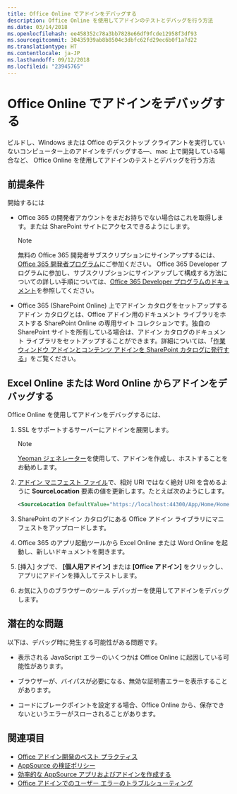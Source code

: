 ```yaml
---
title: Office Online でアドインをデバッグする
description: Office Online を使用してアドインのテストとデバッグを行う方法
ms.date: 03/14/2018
ms.openlocfilehash: ee458352c78a3bb7828e66df9fcde12958f3df93
ms.sourcegitcommit: 30435939ab8b8504c3dbfc62fd29ec6b0f1a7d22
ms.translationtype: HT
ms.contentlocale: ja-JP
ms.lasthandoff: 09/12/2018
ms.locfileid: "23945765"
---
```

# <a name="debug-add-ins-in-office-online"></a>Office Online でアドインをデバッグする


ビルドし、Windows または Office のデスクトップ クライアントを実行していないコンピューター上のアドインをデバッグする&mdash;、mac 上で開発している場合など、 Office Online を使用してアドインのテストとデバッグを行う方法 

## <a name="prerequisites"></a>前提条件

開始するには

- Office 365 の開発者アカウントをまだお持ちでない場合はこれを取得します。または SharePoint サイトにアクセスできるようにします。
    
  > [!NOTE]
  > 無料の Office 365 開発者サブスクリプションにサインアップするには、[Office 365 開発者プログラム](https://developer.microsoft.com/office/dev-program)にご参加ください。 Office 365 Developer プログラムに参加し、サブスクリプションにサインアップして構成する方法についての詳しい手順については、[Office 365 Developer プログラムのドキュメント](https://docs.microsoft.com/office/developer-program/office-365-developer-program)を参照してください。
     
- Office 365 (SharePoint Online) 上でアドイン カタログをセットアップするアドイン カタログとは、Office アドイン用のドキュメント ライブラリをホストする SharePoint Online の専用サイト コレクションです。独自の SharePoint サイトを所有している場合は、アドイン カタログのドキュメント ライブラリをセットアップすることができます。詳細については、「[作業ウィンドウ アドインとコンテンツ アドインを SharePoint カタログに発行する](../publish/publish-task-pane-and-content-add-ins-to-an-add-in-catalog.md)」をご覧ください。
    

## <a name="debug-your-add-in-from-excel-online-or-word-online"></a>Excel Online または Word Online からアドインをデバッグする

Office Online を使用してアドインをデバッグするには、

1. SSL をサポートするサーバーにアドインを展開します。
    
    > [!NOTE]
    > [Yeoman ジェネレーター](https://github.com/OfficeDev/generator-office)を使用して、アドインを作成し、ホストすることをお勧めします。
     
2. [アドイン マニフェスト ファイル](../develop/add-in-manifests.md)で、相対 URI ではなく絶対 URI を含めるように **SourceLocation** 要素の値を更新します。たとえば次のようにします。
      
    ```xml
    <SourceLocation DefaultValue="https://localhost:44300/App/Home/Home.html" />
    ```
    
3. SharePoint のアドイン カタログにある Office アドイン ライブラリにマニフェストをアップロードします。
    
4. Office 365 のアプリ起動ツールから Excel Online または Word Online を起動し、新しいドキュメントを開きます。
    
5. [挿入] タブで、 **[個人用アドイン]** または **[Office アドイン]** をクリックし、アプリにアドインを挿入してテストします。
    
6. お気に入りのブラウザーのツール デバッガーを使用してアドインをデバッグします。

## <a name="potential-issues"></a>潜在的な問題    

以下は、デバッグ時に発生する可能性がある問題です。
    
- 表示される JavaScript エラーのいくつかは Office Online に起因している可能性があります。
      
- ブラウザーが、バイパスが必要になる、無効な証明書エラーを表示することがあります。
      
- コードにブレークポイントを設定する場合、Office Online から、保存できないというエラーがスローされることがあります。

## <a name="see-also"></a>関連項目

- [Office アドイン開発のベスト プラクティス](../concepts/add-in-development-best-practices.md)
- [AppSource の検証ポリシー](https://docs.microsoft.com/office/dev/store/validation-policies)  
- [効率的な AppSource アプリおよびアドインを作成する](https://docs.microsoft.com/office/dev/store/create-effective-office-store-listings)  
- [Office アドインでのユーザー エラーのトラブルシューティング](testing-and-troubleshooting.md)
    

